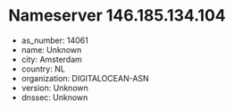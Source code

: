 # Nameserver 146.185.134.104

* as_number: 14061
* name: Unknown
* city: Amsterdam
* country: NL
* organization: DIGITALOCEAN-ASN
* version: Unknown
* dnssec: Unknown
